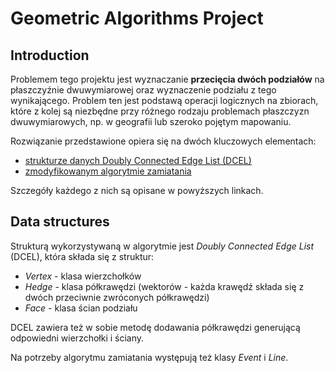 # Geometric Algorithms Project

## Introduction

Problemem tego projektu jest wyznaczanie **przecięcia dwóch podziałów** na płaszczyźnie dwuwymiarowej oraz wyznaczenie podziału z tego wynikającego. Problem ten jest podstawą operacji logicznych na zbiorach, które z kolej są niezbędne przy różnego rodzaju problemach płaszczyzn dwuwymiarowych, np. w geografii lub szeroko pojętym mapowaniu.

Rozwiązanie przedstawione opiera się na dwóch kluczowych elementach:
- [strukturze danych Doubly Connected Edge List (DCEL)](./utils/data_structures.py)
- [zmodyfikowanym algorytmie zamiatania](./sweeping_algorithm.ipynb)

Szczegóły każdego z nich są opisane w powyższych linkach.


## Data structures

Strukturą wykorzystywaną w algorytmie jest _Doubly Connected Edge List_ (DCEL), która składa się z struktur:

* _Vertex_ - klasa wierzchołków
* _Hedge_ - klasa półkrawędzi (wektorów - każda krawędź składa się z dwóch przeciwnie zwróconych półkrawędzi)
* _Face_ - klasa ścian podziału

DCEL zawiera też w sobie metodę dodawania półkrawędzi generującą odpowiedni wierzchołki i ściany.

Na potrzeby algorytmu zamiatania występują też klasy _Event_ i _Line_.

